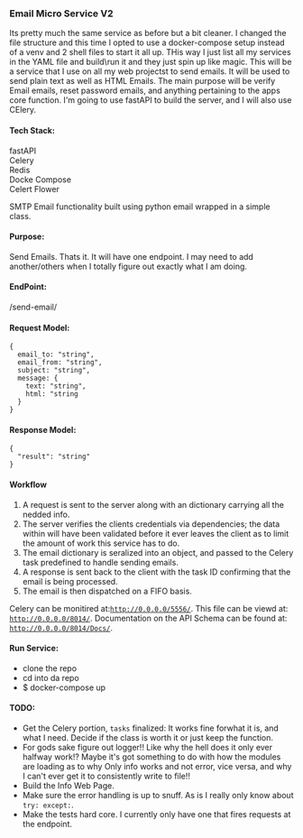 ### Email Micro Service V2

Its pretty much the same service as before but a bit cleaner. I changed the file structure and this time I opted to use a docker-compose setup instead of a venv and 2 shell files to start it all up. THis way I just list all my services in the YAML file and build\run it and they just spin up like magic. This will be a service that I use on all my web projectst to send emails. It will be used to send plain text as well as HTML Emails. The main purpose will be verify Email emails, reset password emails, and anything pertaining to the apps core function. I'm going to use fastAPI to build the server, and I will also use CElery.

#### Tech Stack:
fastAPI<br>
Celery<br>
Redis<br>
Docke Compose<br>
Celert Flower

SMTP Email functionality built using python email wrapped in a simple class.


#### Purpose:
Send Emails. Thats it. It will have one endpoint. I may need to add another/others when I totally figure out exactly what I am doing.  

#### EndPoint:
/send-email/


#### Request Model:

```
{
  email_to: "string",
  email_from: "string",
  subject: "string",
  message: {
    text: "string",
    html: "string
  }
}
```
#### Response Model:

```
{
  "result": "string"
}
```
#### Workflow

1. A request is sent to the server along with an dictionary carrying all the nedded info.
2. The server verifies the clients credentials via dependencies; the data within will have been validated before it ever leaves the client as to limit the amount of work this service has to do.
3. The email dictionary is seralized into an object, and passed to the Celery task predefined to handle sending emails.
4. A response is sent back to the client with the task ID confirming that the email is being processed.
5. The email is then dispatched on a FIFO basis.

Celery can be monitired at:[`http://0.0.0.0/5556/`](http://0.0.0.0/5556/). 
This file can be viewd at: [`http://0.0.0.0/8014/`](http://0.0.0.0/8014/). 
Documentation on the API Schema can be found at: [`http://0.0.0.0/8014/Docs/`](http://0.0.0.0/8014/Docs/). 

#### Run Service:
- clone the repo
- cd into da repo
- $ docker-compose up

#### TODO:
- Get the Celery portion, `tasks` finalized:
  It works fine forwhat it is, and what I need. Decide if the class is worth it or just keep the function. 
- For gods sake figure out logger!! Like why the hell does it only ever halfway work!? Maybe it's got something to do with
  how the modules are loading as to why Only info works and not error, vice versa, and why I can't ever get it to consistently write to file!!   
- Build the Info Web Page.
- Make sure the error handling is up to snuff. As is I really only know about `try: except:`. 
- Make the tests hard core. I currently only have one that fires requests at the endpoint.
